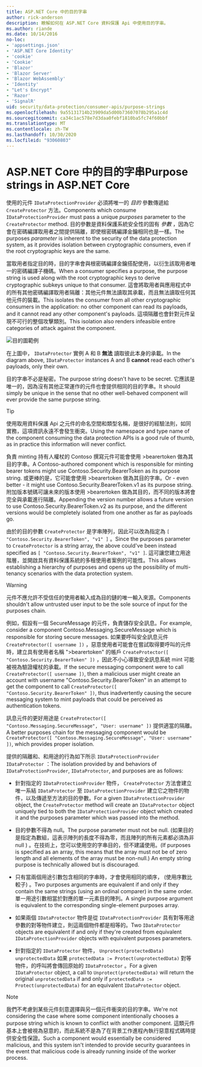 ```yaml
---
title: ASP.NET Core 中的目的字串
author: rick-anderson
description: 瞭解如何在 ASP.NET Core 資料保護 Api 中使用目的字串。
ms.author: riande
ms.date: 10/14/2016
no-loc:
- 'appsettings.json'
- 'ASP.NET Core Identity'
- 'cookie'
- 'Cookie'
- 'Blazor'
- 'Blazor Server'
- 'Blazor WebAssembly'
- 'Identity'
- "Let's Encrypt"
- 'Razor'
- 'SignalR'
uid: security/data-protection/consumer-apis/purpose-strings
ms.openlocfilehash: 9a55131714b23909da5d00b73607078b295a1c4d
ms.sourcegitcommit: ca34c1ac578e7d3daa0febf1810ba5fc74f60bbf
ms.translationtype: MT
ms.contentlocale: zh-TW
ms.lasthandoff: 10/30/2020
ms.locfileid: "93060803"
---
```

# <a name="purpose-strings-in-aspnet-core"></a><span data-ttu-id="01233-103">ASP.NET Core 中的目的字串</span><span class="sxs-lookup"><span data-stu-id="01233-103">Purpose strings in ASP.NET Core</span></span>

<a name="data-protection-consumer-apis-purposes"></a>

<span data-ttu-id="01233-104">使用的元件 `IDataProtectionProvider` 必須將唯一的 *目的* 參數傳遞給 `CreateProtector` 方法。</span><span class="sxs-lookup"><span data-stu-id="01233-104">Components which consume `IDataProtectionProvider` must pass a unique *purposes* parameter to the `CreateProtector` method.</span></span> <span data-ttu-id="01233-105">目的參數是資料保護系統安全性的固有 *參數* ，因為它會在密碼編譯取用者之間提供隔離，即使根密碼編譯金鑰相同也是一樣。</span><span class="sxs-lookup"><span data-stu-id="01233-105">The purposes *parameter* is inherent to the security of the data protection system, as it provides isolation between cryptographic consumers, even if the root cryptographic keys are the same.</span></span>

<span data-ttu-id="01233-106">當取用者指定目的時，目的字串會與根密碼編譯金鑰搭配使用，以衍生該取用者唯一的密碼編譯子機碼。</span><span class="sxs-lookup"><span data-stu-id="01233-106">When a consumer specifies a purpose, the purpose string is used along with the root cryptographic keys to derive cryptographic subkeys unique to that consumer.</span></span> <span data-ttu-id="01233-107">這會將取用者與應用程式中的所有其他密碼編譯取用者隔離：其他元件無法讀取其承載，而且無法讀取任何其他元件的裝載。</span><span class="sxs-lookup"><span data-stu-id="01233-107">This isolates the consumer from all other cryptographic consumers in the application: no other component can read its payloads, and it cannot read any other component's payloads.</span></span> <span data-ttu-id="01233-108">這項隔離也會針對元件呈現不可行的整個攻擊類別。</span><span class="sxs-lookup"><span data-stu-id="01233-108">This isolation also renders infeasible entire categories of attack against the component.</span></span>

![目的圖範例](purpose-strings/_static/purposes.png)

<span data-ttu-id="01233-110">在上圖中， `IDataProtector` 實例 A 和 B **無法** 讀取彼此本身的承載。</span><span class="sxs-lookup"><span data-stu-id="01233-110">In the diagram above, `IDataProtector` instances A and B **cannot** read each other's payloads, only their own.</span></span>

<span data-ttu-id="01233-111">目的字串不必是秘密。</span><span class="sxs-lookup"><span data-stu-id="01233-111">The purpose string doesn't have to be secret.</span></span> <span data-ttu-id="01233-112">它應該是唯一的，因為沒有其他正常運作的元件也會提供相同的目的字串。</span><span class="sxs-lookup"><span data-stu-id="01233-112">It should simply be unique in the sense that no other well-behaved component will ever provide the same purpose string.</span></span>

>[!TIP]
> <span data-ttu-id="01233-113">使用取用資料保護 Api 之元件的命名空間和類型名稱，是很好的經驗法則，如同實務，這項資訊永遠不會發生衝突。</span><span class="sxs-lookup"><span data-stu-id="01233-113">Using the namespace and type name of the component consuming the data protection APIs is a good rule of thumb, as in practice this information will never conflict.</span></span>
>
><span data-ttu-id="01233-114">負責 minting 持有人權杖的 Contoso 撰寫元件可能會使用 >bearertoken 做為其目的字串。</span><span class="sxs-lookup"><span data-stu-id="01233-114">A Contoso-authored component which is responsible for minting bearer tokens might use Contoso.Security.BearerToken as its purpose string.</span></span> <span data-ttu-id="01233-115">或更棒的是，它可能會使用 >bearertoken 做為其目的字串。</span><span class="sxs-lookup"><span data-stu-id="01233-115">Or - even better - it might use Contoso.Security.BearerToken.v1 as its purpose string.</span></span> <span data-ttu-id="01233-116">附加版本號碼可讓未來的版本使用 >bearertoken 做為其目的，而不同的版本將會完全與承載進行隔離。</span><span class="sxs-lookup"><span data-stu-id="01233-116">Appending the version number allows a future version to use Contoso.Security.BearerToken.v2 as its purpose, and the different versions would be completely isolated from one another as far as payloads go.</span></span>

<span data-ttu-id="01233-117">由於的目的參數 `CreateProtector` 是字串陣列，因此可以改為指定為 `[ "Contoso.Security.BearerToken", "v1" ]` 。</span><span class="sxs-lookup"><span data-stu-id="01233-117">Since the purposes parameter to `CreateProtector` is a string array, the above could've been instead specified as `[ "Contoso.Security.BearerToken", "v1" ]`.</span></span> <span data-ttu-id="01233-118">這可讓您建立用途階層，並開啟具有資料保護系統的多租使用者案例的可能性。</span><span class="sxs-lookup"><span data-stu-id="01233-118">This allows establishing a hierarchy of purposes and opens up the possibility of multi-tenancy scenarios with the data protection system.</span></span>

<a name="data-protection-contoso-purpose"></a>

>[!WARNING]
> <span data-ttu-id="01233-119">元件不應允許不受信任的使用者輸入成為目的鏈的唯一輸入來源。</span><span class="sxs-lookup"><span data-stu-id="01233-119">Components shouldn't allow untrusted user input to be the sole source of input for the purposes chain.</span></span>
>
><span data-ttu-id="01233-120">例如，假設有一個 SecureMessage 的元件，負責儲存安全訊息。</span><span class="sxs-lookup"><span data-stu-id="01233-120">For example, consider a component Contoso.Messaging.SecureMessage which is responsible for storing secure messages.</span></span> <span data-ttu-id="01233-121">如果要呼叫安全訊息元件 `CreateProtector([ username ])` ，惡意使用者可能會在嘗試取得要呼叫的元件時，建立具有使用者名稱 ">bearertoken" 的帳戶 `CreateProtector([ "Contoso.Security.BearerToken" ])` ，因此不小心導致安全訊息系統 mint 可能被視為驗證權杖的承載。</span><span class="sxs-lookup"><span data-stu-id="01233-121">If the secure messaging component were to call `CreateProtector([ username ])`, then a malicious user might create an account with username "Contoso.Security.BearerToken" in an attempt to get the component to call `CreateProtector([ "Contoso.Security.BearerToken" ])`, thus inadvertently causing the secure messaging system to mint payloads that could be perceived as authentication tokens.</span></span>
>
><span data-ttu-id="01233-122">訊息元件的更好用途是 `CreateProtector([ "Contoso.Messaging.SecureMessage", "User: username" ])` 提供適當的隔離。</span><span class="sxs-lookup"><span data-stu-id="01233-122">A better purposes chain for the messaging component would be `CreateProtector([ "Contoso.Messaging.SecureMessage", "User: username" ])`, which provides proper isolation.</span></span>

<span data-ttu-id="01233-123">提供的隔離和、和用途的行為如下所示 `IDataProtectionProvider` `IDataProtector` ：</span><span class="sxs-lookup"><span data-stu-id="01233-123">The isolation provided by and behaviors of `IDataProtectionProvider`, `IDataProtector`, and purposes are as follows:</span></span>

* <span data-ttu-id="01233-124">針對指定的 `IDataProtectionProvider` 物件， `CreateProtector` 方法會建立唯一系結 `IDataProtector` 至 `IDataProtectionProvider` 建立它之物件的物件，以及傳遞至方法的目的參數。</span><span class="sxs-lookup"><span data-stu-id="01233-124">For a given `IDataProtectionProvider` object, the `CreateProtector` method will create an `IDataProtector` object uniquely tied to both the `IDataProtectionProvider` object which created it and the purposes parameter which was passed into the method.</span></span>

* <span data-ttu-id="01233-125">目的參數不得為 null。</span><span class="sxs-lookup"><span data-stu-id="01233-125">The purpose parameter must not be null.</span></span> <span data-ttu-id="01233-126"> (如果目的是指定為數組，這表示陣列的長度不得為零，而且陣列的所有元素都必須為非 null ) 。在技術上，您可以使用空的字串目的，但不建議使用。</span><span class="sxs-lookup"><span data-stu-id="01233-126">(If purposes is specified as an array, this means that the array must not be of zero length and all elements of the array must be non-null.) An empty string purpose is technically allowed but is discouraged.</span></span>

* <span data-ttu-id="01233-127">只有當兩個用途引數包含相同的字串時，才會使用相同的順序， (使用序數比較子) 。</span><span class="sxs-lookup"><span data-stu-id="01233-127">Two purposes arguments are equivalent if and only if they contain the same strings (using an ordinal comparer) in the same order.</span></span> <span data-ttu-id="01233-128">單一用途引數相當於對應的單一元素目的陣列。</span><span class="sxs-lookup"><span data-stu-id="01233-128">A single purpose argument is equivalent to the corresponding single-element purposes array.</span></span>

* <span data-ttu-id="01233-129">如果兩個 `IDataProtector` 物件是從 `IDataProtectionProvider` 具有對等用途參數的對等物件建立，則這兩個物件都是相等的。</span><span class="sxs-lookup"><span data-stu-id="01233-129">Two `IDataProtector` objects are equivalent if and only if they're created from equivalent `IDataProtectionProvider` objects with equivalent purposes parameters.</span></span>

* <span data-ttu-id="01233-130">針對指定的 `IDataProtector` 物件， `Unprotect(protectedData)` `unprotectedData` 如果 `protectedData := Protect(unprotectedData)` 對等物件，的呼叫將會傳回原始的 `IDataProtector` 。</span><span class="sxs-lookup"><span data-stu-id="01233-130">For a given `IDataProtector` object, a call to `Unprotect(protectedData)` will return the original `unprotectedData` if and only if `protectedData := Protect(unprotectedData)` for an equivalent `IDataProtector` object.</span></span>

> [!NOTE]
> <span data-ttu-id="01233-131">我們不考慮到某些元件刻意選擇與另一個元件衝突的目的字串。</span><span class="sxs-lookup"><span data-stu-id="01233-131">We're not considering the case where some component intentionally chooses a purpose string which is known to conflict with another component.</span></span> <span data-ttu-id="01233-132">這類元件基本上會被視為惡意的，而此系統不是為了在背景工作進程內執行惡意程式碼時提供安全性保證。</span><span class="sxs-lookup"><span data-stu-id="01233-132">Such a component would essentially be considered malicious, and this system isn't intended to provide security guarantees in the event that malicious code is already running inside of the worker process.</span></span>
